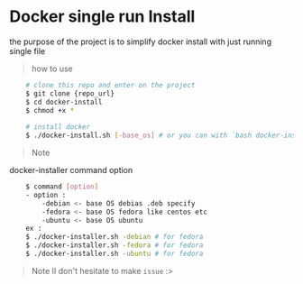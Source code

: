 # Docker single run Install
the purpose of the project is to simplify docker install with just running single file

> how to use

``` bash
    # clone this repo and enter on the project
    $ git clone {repo_url}
    $ cd docker-install
    $ chmod +x *
    
    # install docker
    $ ./docker-install.sh [-base_os] # or you can with `bash docker-install.sh`
```

> Note

docker-installer command option
``` bash
    $ command [option]
    - option : 
        -debian <- base OS debias .deb specify
        -fedora <- base OS fedora like centos etc
        -ubuntu <- base OS ubuntu
    ex :
    $ ./docker-installer.sh -debian # for fedora
    $ ./docker-installer.sh -fedora # for fedora
    $ ./docker-installer.sh -ubuntu # for fedora
```

> Note II
don't hesitate to make `issue` :>

